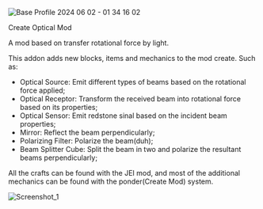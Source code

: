 


![Base Profile 2024 06 02 - 01 34 16 02](https://github.com/luccaPossamai/optical/assets/110493821/03b60e34-f809-493e-aee5-2648a62d852f)

  Create Optical Mod

A mod based on transfer rotational force by light.

This addon adds new blocks, items and mechanics to the mod create.
Such as:
 - Optical Source: Emit different types of beams based on the rotational force applied;
 - Optical Receptor: Transform the received beam into rotational force based on its properties;
 - Optical Sensor: Emit redstone sinal based on the incident beam properties;
 - Mirror: Reflect the beam perpendicularly;
 - Polarizing Filter: Polarize the beam(duh);
 - Beam Splitter Cube: Split the beam in two and polarize the resultant beams perpendicularly;
   
All the crafts can be found with the JEI mod, and most of the additional mechanics can be found with the ponder(Create Mod) system.

![Screenshot_1](https://github.com/luccaPossamai/optical/assets/110493821/0c7c17be-6fe0-45e3-9283-e32520d17558)








